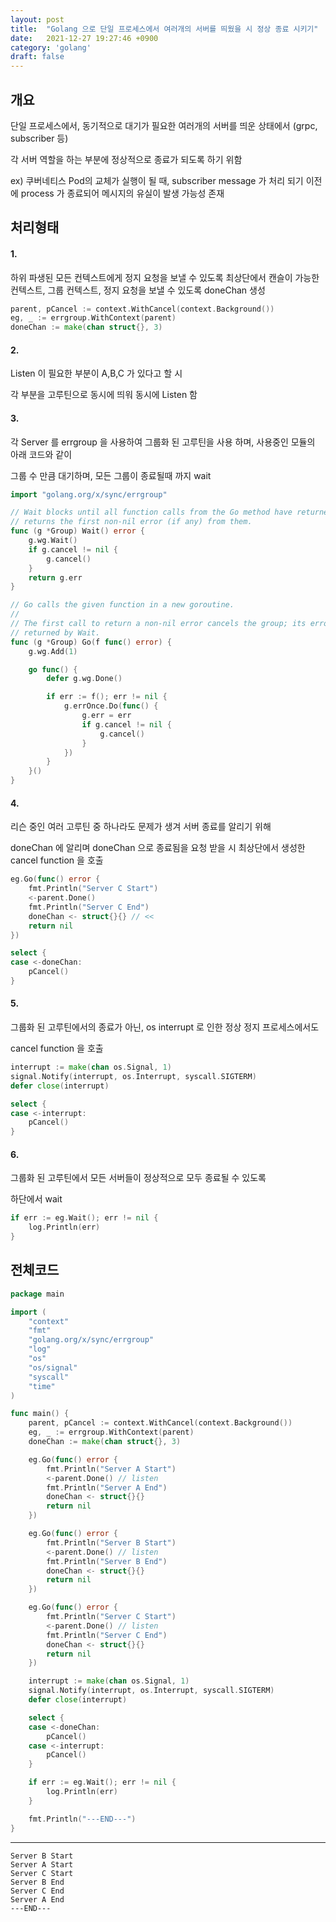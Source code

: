 ```yaml
---
layout: post
title:  "Golang 으로 단일 프로세스에서 여러개의 서버를 띄웠을 시 정상 종료 시키기"
date:   2021-12-27 19:27:46 +0900
category: 'golang'
draft: false
---
```


## 개요

단일 프로세스에서, 동기적으로 대기가 필요한 여러개의 서버를 띄운 상태에서 (grpc, subscriber 등)

각 서버 역할을 하는 부분에 정상적으로 종료가 되도록 하기 위함 

ex) 쿠버네티스 Pod의 교체가 실행이 될 때, subscriber message 가 처리 되기 이전에 process 가 종료되어 메시지의 유실이 발생 가능성 존재

## 처리형태


#### 1.

하위 파생된 모든 컨텍스트에게 정지 요청을 보낼 수 있도록 최상단에서 캔슬이 가능한 컨텍스트, 그룹 컨텍스트, 정지 요청을 보낼 수 있도록 doneChan 생성

```go
parent, pCancel := context.WithCancel(context.Background())
eg, _ := errgroup.WithContext(parent)
doneChan := make(chan struct{}, 3)
```
  
#### 2. 

Listen 이 필요한 부분이 A,B,C 가 있다고 할 시

각 부분을 고루틴으로 동시에 띄워 동시에 Listen 함

#### 3. 

각 Server 를 errgroup 을 사용하여 그룹화 된 고루틴을 사용 하며, 사용중인 모듈의 아래 코드와 같이 

그룹 수 만큼 대기하며, 모든 그룹이 종료될때 까지 wait 

```go
import "golang.org/x/sync/errgroup"

// Wait blocks until all function calls from the Go method have returned, then
// returns the first non-nil error (if any) from them.
func (g *Group) Wait() error {
	g.wg.Wait()
	if g.cancel != nil {
		g.cancel()
	}
	return g.err
}

// Go calls the given function in a new goroutine.
//
// The first call to return a non-nil error cancels the group; its error will be
// returned by Wait.
func (g *Group) Go(f func() error) {
	g.wg.Add(1)

	go func() {
		defer g.wg.Done()

		if err := f(); err != nil {
			g.errOnce.Do(func() {
				g.err = err
				if g.cancel != nil {
					g.cancel()
				}
			})
		}
	}()
}
```

#### 4. 

리슨 중인 여러 고루틴 중 하나라도 문제가 생겨 서버 종료를 알리기 위해

doneChan 에 알리며 doneChan 으로 종료됨을 요청 받을 시 최상단에서 생성한 cancel function 을 호출


```go
eg.Go(func() error {
	fmt.Println("Server C Start")
	<-parent.Done() 
	fmt.Println("Server C End")
	doneChan <- struct{}{} // <<
	return nil
})

select {
case <-doneChan:
	pCancel()
}
```

#### 5.

그룹화 된 고루틴에서의 종료가 아닌, os interrupt 로 인한 정상 정지 프로세스에서도 

cancel function 을 호출 

```go
interrupt := make(chan os.Signal, 1)
signal.Notify(interrupt, os.Interrupt, syscall.SIGTERM)
defer close(interrupt)

select {
case <-interrupt:
	pCancel()
}
```

#### 6.

그룹화 된 고루틴에서 모든 서버들이 정상적으로 모두 종료될 수 있도록 

하단에서 wait

```go
if err := eg.Wait(); err != nil {
	log.Println(err)
}
```

## 전체코드

```go
package main

import (
	"context"
	"fmt"
	"golang.org/x/sync/errgroup"
	"log"
	"os"
	"os/signal"
	"syscall"
	"time"
)

func main() {
	parent, pCancel := context.WithCancel(context.Background())
	eg, _ := errgroup.WithContext(parent)
	doneChan := make(chan struct{}, 3)

	eg.Go(func() error {
		fmt.Println("Server A Start")
		<-parent.Done() // listen
		fmt.Println("Server A End")
		doneChan <- struct{}{}
		return nil
	})

	eg.Go(func() error {
		fmt.Println("Server B Start")
		<-parent.Done() // listen
		fmt.Println("Server B End")
		doneChan <- struct{}{}
		return nil
	})

	eg.Go(func() error {
		fmt.Println("Server C Start")
		<-parent.Done() // listen
		fmt.Println("Server C End")
		doneChan <- struct{}{}
		return nil
	})

	interrupt := make(chan os.Signal, 1)
	signal.Notify(interrupt, os.Interrupt, syscall.SIGTERM)
	defer close(interrupt)

	select {
	case <-doneChan:
		pCancel()
	case <-interrupt:
		pCancel()
	}

	if err := eg.Wait(); err != nil {
		log.Println(err)
	}

	fmt.Println("---END---")
}
```
---
```
Server B Start
Server A Start
Server C Start
Server B End
Server C End
Server A End
---END---
```